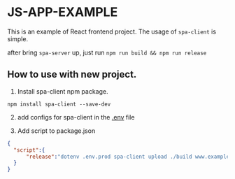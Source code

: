 # JS-APP-EXAMPLE
This is an example of React frontend project. The usage of `spa-client` is simple.

after bring `spa-server` up, just run `npm run build && npm run release`


## How to use with new project.
1. Install spa-client npm package.
```shell
npm install spa-client --save-dev
```
2. add configs for spa-client in the [.env](.env) file

3. Add script to package.json

```json
{
  "script":{
      "release":"dotenv .env.prod spa-client upload ./build www.example.com && spa-client release www.baidu.com"
  }
}
```
